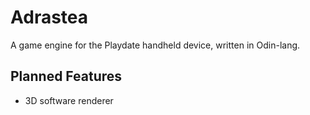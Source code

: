# Adrastea

A game engine for the Playdate handheld device, written in Odin-lang.

## Planned Features

- 3D software renderer